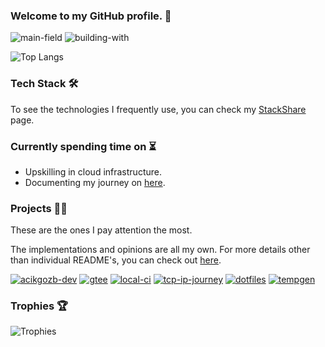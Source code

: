 ### Welcome to my GitHub profile. 👋

![main-field](https://img.shields.io/badge/main_field-cloud_infrastructure-%235c4ee5)
![building-with](https://img.shields.io/badge/building_with-love%2C_sweat%2C_tears-red)
    
![Top Langs](https://github-readme-stats.vercel.app/api/top-langs/?username=acikgozb&custom_title=Top%2010%20Used%20Languages%20%28Public%29&langs_count=10&theme=github_dark&layout=compact&card_width=350)

### Tech Stack 🛠️

To see the technologies I frequently use, you can check my [StackShare](https://stackshare.io/acikgozb/my-infrastructure-stack) page.

### Currently spending time on ⏳

  * Upskilling in cloud infrastructure.
  * Documenting my journey on [here](https://acikgozb.dev/posts).

### Projects 👨‍💻

These are the ones I pay attention the most.

The implementations and opinions are all my own. For more details other than individual README's, you can check out [here](https://acikgozb.dev/projects).

[![acikgozb-dev](https://github-readme-stats.vercel.app/api/pin/?username=acikgozb&repo=acikgozb.dev&theme=github_dark&description_lines_count=2)](https://github.com/acikgozb/acikgozb.dev)
[![gtee](https://github-readme-stats.vercel.app/api/pin/?username=acikgozb&repo=gtee&theme=github_dark&description_lines_count=2)](https://github.com/acikgozb/gtee)
[![local-ci](https://github-readme-stats.vercel.app/api/pin/?username=acikgozb&repo=local-ci&theme=github_dark&description_lines_count=2)](https://github.com/acikgozb/local-ci)
[![tcp-ip-journey](https://github-readme-stats.vercel.app/api/pin/?username=acikgozb&repo=tcp-ip-journey&theme=github_dark&description_lines_count=2)](https://github.com/acikgozb/tcp-ip-journey)
[![dotfiles](https://github-readme-stats.vercel.app/api/pin/?username=acikgozb&repo=dotfiles&theme=github_dark&description_lines_count=2)](https://github.com/acikgozb/dotfiles)
[![tempgen](https://github-readme-stats.vercel.app/api/pin/?username=acikgozb&repo=tempgen.nvim&theme=github_dark&description_lines_count=2)](https://github.com/acikgozb/tempgen.nvim)

### Trophies 🏆

![Trophies](https://github-profile-trophy.vercel.app/?username=acikgozb&theme=onestar&rank=SECRET,SSS,SS,S&margin-w=5&margin-h=5&row=2)

